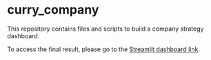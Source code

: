# curry_company
This repository contains files and scripts to build a company strategy dashboard.

To access the final result, please go to the [Streamlit dashboard link](https://daniel-asg-curry-company.streamlit.app/).
